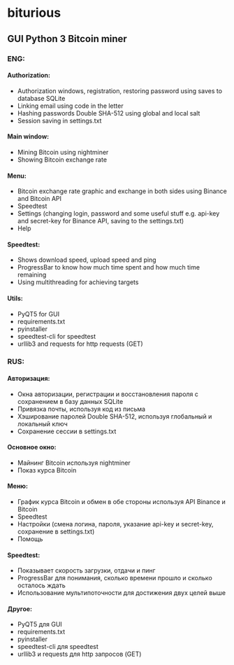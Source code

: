 # biturious
## GUI Python 3 Bitcoin miner

### ENG:

#### Authorization:
- Authorization windows, registration, restoring password using saves to database SQLite
- Linking email using code in the letter
- Hashing passwords Double SHA-512 using global and local salt
- Session saving in settings.txt

#### Main window:
- Mining Bitcoin using nightminer
- Showing Bitcoin exchange rate

#### Menu:
- Bitcoin exchange rate graphic and exchange in both sides using Binance and Bitcoin API
- Speedtest
- Settings (changing login, password and some useful stuff e.g. api-key and secret-key for Binance API, saving to the settings.txt)
- Help

#### Speedtest:
- Shows download speed, upload speed and ping
- ProgressBar to know how much time spent and how much time remaining
- Using multithreading for achieving targets

#### Utils:
- PyQT5 for GUI
- requirements.txt
- pyinstaller
- speedtest-cli for speedtest
- urllib3 and requests for http requests (GET)


### RUS:

#### Авторизация:
- Окна авторизации, регистрации и восстановления пароля с сохранением в базу данных SQLite
- Привязка почты, используя код из письма
- Хэширование паролей Double SHA-512, используя глобальный и локальный ключ
- Сохранение сессии в settings.txt

#### Основное окно:
- Майнинг Bitcoin используя nightminer
- Показ курса Bitcoin

#### Меню:
- График курса Bitcoin и обмен в обе стороны используя API Binance и Bitcoin
- Speedtest
- Настройки (смена логина, пароля, указание api-key и secret-key, сохранение в settings.txt)
- Помощь

#### Speedtest:
- Показывает скорость загрузки, отдачи и пинг
- ProgressBar для понимания, сколько времени прошло и сколько осталось ждать
- Использование мультипоточности для достижения двух целей выше

#### Другое:
- PyQT5 для GUI
- requirements.txt
- pyinstaller
- speedtest-cli для speedtest
- urllib3 и requests для http запросов (GET)

